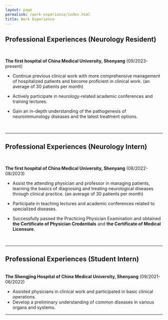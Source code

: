 ```yaml
---
layout: page
permalink: /work experience/index.html
title: Work Experience
---
```


## Professional Experiences (Neurology Resident)

<br>

**The first hospital of China Medical University, Shenyang** (09/2023-present)<br>

- Continue previous clinical work with more comprehensive management of hospitalized patients and become proficient in clinical work. (an average of 30 patients per month)

- Actively participate in neurology-related academic conferences and training lectures.

- Gain an in-depth understanding of the pathogenesis of neuroimmunology diseases and the latest treatment options.

  <br>

---

## Professional Experiences (Neurology Intern)

<br>

**The first hospital of China Medical University, Shenyang** (08/2022-08/2023)<br>

- Assist the attending physician and professor in managing patients, learning the basics of diagnosing and treating neurological diseases through clinical practice. (an average of 30 patients per month)

- Participate in teaching lectures and academic conferences related to specialized diseases.

- Successfully passed the Practicing Physician Examination and obtained **the Certificate of Physician Credentials** and **the Certificate of Medical Licensure**.

  <br>

---

## Professional Experiences (Student Intern)

<br>**The Shengjing Hospital of China Medical University, Shenyang** (09/2021-06/2022)<br>

- Assisted physicians in clinical work and participated in basic clinical operations.
- Develop a preliminary understanding of common diseases in various organs and systems.<br>

---

